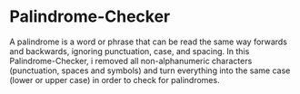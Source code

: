 # Palindrome-Checker
A palindrome is a word or phrase that can be read the same way forwards and backwards, ignoring punctuation, case, and spacing.
In this Palindrome-Checker, i removed all non-alphanumeric characters (punctuation, spaces and symbols) and turn everything into the same case (lower or upper case) in order to check for palindromes.
